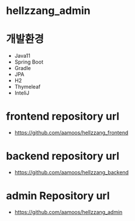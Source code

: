 # hellzzang_admin
# 개발환경
- Java11
- Spring Boot
- Gradle
- JPA
- H2
- Thymeleaf
- InteliJ

# frontend repository url
- https://github.com/aamoos/hellzzang_frontend

# backend repository url
- https://github.com/aamoos/hellzzang_backend

# admin Repository url
- https://github.com/aamoos/hellzzang_admin
